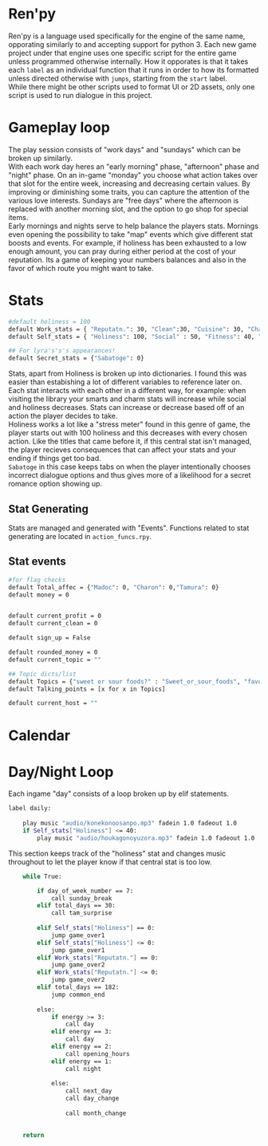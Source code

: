 
# Ren'py
Ren'py is a language used specifically for the engine of the same name, opporating similarly to and accepting support for python 3. Each new game project under that engine uses one specific script for the entire game unless programmed otherwise internally. How it opporates is that it takes each `label` as an individual function that it runs in order to how its formatted unless directed otherwise with `jumps`, starting from the `start` label. 
<br>While there might be other scripts used to format UI or 2D assets, only one script is used to run dialogue in this project.

# Gameplay loop
The play session consists of "work days" and "sundays" which can be broken up similarly. 
<br> With each work day heres an "early morning" phase, "afternoon" phase and "night" phase.
On an in-game "monday" you choose what action takes over that slot for the entire week, increasing and decreasing certain values. By improving or diminishing some traits, you can capture the attention of the various love interests. Sundays are "free days" where the afternoon is replaced with another morning slot, and the option to go shop for special items.
<br>
Early mornings and nights serve to help balance the players stats. Mornings even opening the possibility to take "map" events which give different stat boosts and events. For example, if holiness has been exhausted to a low enough amount, you can pray during either period at the cost of your reputation. Its a game of keeping your numbers balances and also in the favor of which route you might want to take.

# Stats

```sh
#default holiness = 100
default Work_stats = { "Reputatn.": 30, "Clean":30, "Cuisine": 30, "Charm": 50 }
default Self_stats = { "Holiness": 100, "Social" : 50, "Fitness": 40, "Smarts": 50, "Stylish" : 50 }

## For lyra's's's appearances!
default Secret_stats = {"Sabatoge": 0}
```
Stats, apart from Holiness is broken up into dictionaries. I found this was easier than estabishing a lot of different variables to reference later on. Each stat interacts with each other in a different way, for example: when visiting the library your smarts and charm stats will increase while social and holiness decreases. Stats can increase or decrease based off of an action the player decides to take.
<br> Holiness works a lot like a "stress meter" found in this genre of game, the player starts out with 100 holiness and this decreases with every chosen action. Like the titles that came before it, if this central stat isn't managed, the player recieves consequences that can affect your stats and your ending if things get too bad.
<br> `Sabatoge` in this case keeps tabs on when the player intentionally chooses incorrect dialogue options and thus gives more of a likelihood for a secret romance option showing up.


## Stat Generating
Stats are managed and generated with "Events". Functions related to stat generating are located in `action_funcs.rpy`. 


## Stat events
```sh
#for flag checks
default Total_affec = {"Madoc": 0, "Charon": 0,"Tamura": 0}
default money = 0


default current_profit = 0
default current_clean = 0

default sign_up = False

default rounded_money = 0
default current_topic = ""

## Topic dicts/list
default Topics = {"sweet or sour foods?" : "Sweet_or_sour_foods", "favorite artist?" : "Favorite_artist", "favorite meal???": "Favorite_meal", "Inspiration?" : "Inspiration", "weather????" : "Weather"}
default Talking_points = [x for x in Topics]

default current_host = ""
```

# Calendar 

# Day/Night Loop
Each ingame "day" consists of a loop broken up by elif statements. 

```sh
label daily:
   
    play music "audio/konekonoosanpo.mp3" fadein 1.0 fadeout 1.0
    if Self_stats["Holiness"] <= 40:
        play music "audio/houkagonoyuzora.mp3" fadein 1.0 fadeout 1.0
```
This section keeps track of the "holiness" stat and changes music throughout to let the player know if that central stat is too low. 
```sh
    while True:

        if day_of_week_number == 7:
            call sunday_break
        elif total_days == 30:
            call tam_surprise
        
        elif Self_stats["Holiness"] == 0:
            jump game_over1
        elif Self_stats["Holiness"] <= 0:
            jump game_over1
        elif Work_stats["Reputatn."] == 0:
            jump game_over2
        elif Work_stats["Reputatn."] <= 0:
            jump game_over2
        elif total_days == 182:
            jump common_end
              
        else:
            if energy >= 3:
                call day
            elif energy == 3:
                call day
            elif energy == 2:
                call opening_hours
            elif energy == 1:
                call night
        
            else:
                call next_day
                call day_change
                
                call month_change
                

    return
```


